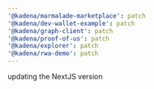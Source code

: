 ```yaml
---
'@kadena/marmalade-marketplace': patch
'@kadena/dev-wallet-example': patch
'@kadena/graph-client': patch
'@kadena/proof-of-us': patch
'@kadena/explorer': patch
'@kadena/rwa-demo': patch
---
```


updating the NextJS version
